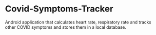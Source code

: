 # Covid-Symptoms-Tracker
Android application that calculates heart rate, respiratory rate and tracks other COVID symptoms and stores them in a local database.
